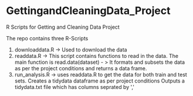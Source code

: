 GettingandCleaningData_Project
==============================

R Scripts for Getting and Cleaning Data Project

The repo contains three R-Scripts
1) downloaddata.R -> Used to download the data
2) readdata.R -> This script contains functions to read in the data.
The main function is read.data(dataset) - > It formats and subsets the data
as per the project conditions and returns a data frame.
3) run_analysis.R -> uses readdata.R to get the data for both train and test
sets. Creates a tidydata dataframe as per project conditions
Outputs a tidydata.txt file which has columns seprated by ','
